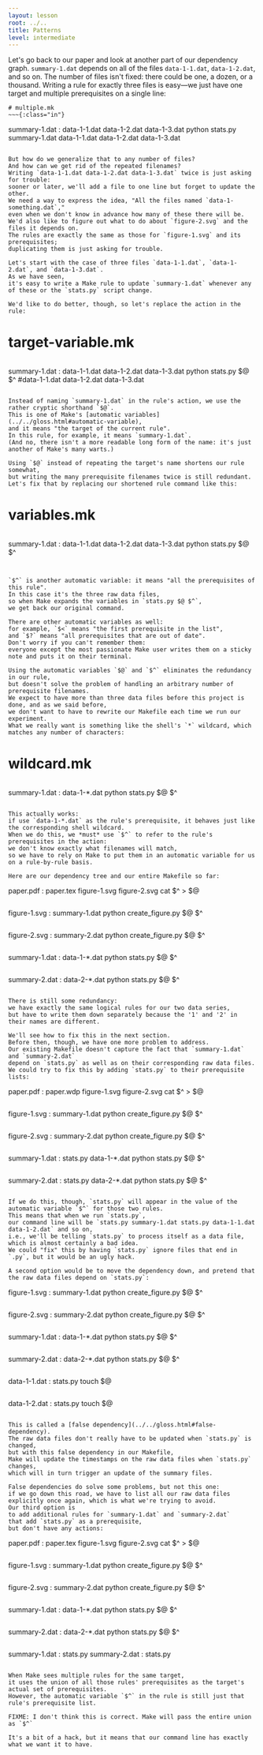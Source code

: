 ```yaml
---
layout: lesson
root: ../..
title: Patterns
level: intermediate
---
```

Let's go back to our paper and look at another part of our dependency graph.
`summary-1.dat` depends on all of the files `data-1-1.dat`, `data-1-2.dat`, and so on.
The number of files isn't fixed: there could be one, a dozen, or a thousand.
Writing a rule for exactly three files is easy&mdash;we just have one target and multiple prerequisites on a single line:

~~~
# multiple.mk
~~~{:class="in"}

~~~
summary-1.dat : data-1-1.dat data-1-2.dat data-1-3.dat
    python stats.py summary-1.dat data-1-1.dat data-1-2.dat data-1-3.dat
~~~{:class="in"}

But how do we generalize that to any number of files?
And how can we get rid of the repeated filenames?
Writing `data-1-1.dat data-1-2.dat data-1-3.dat` twice is just asking for trouble:
sooner or later, we'll add a file to one line but forget to update the other.
We need a way to express the idea, "All the files named `data-1-something.dat`,"
even when we don't know in advance how many of these there will be.
We'd also like to figure out what to do about `figure-2.svg` and the files it depends on.
The rules are exactly the same as those for `figure-1.svg` and its prerequisites;
duplicating them is just asking for trouble.

Let's start with the case of three files `data-1-1.dat`, `data-1-2.dat`, and `data-1-3.dat`.
As we have seen,
it's easy to write a Make rule to update `summary-1.dat` whenever any of these or the `stats.py` script change.

We'd like to do better, though, so let's replace the action in the rule:

~~~
# target-variable.mk
~~~{:class="in"}

~~~
summary-1.dat : data-1-1.dat data-1-2.dat data-1-3.dat
    python stats.py $@ $^ #data-1-1.dat data-1-2.dat data-1-3.dat
~~~{:class="in"}

Instead of naming `summary-1.dat` in the rule's action, we use the rather cryptic shorthand `$@`.
This is one of Make's [automatic variables](../../gloss.html#automatic-variable),
and it means "the target of the current rule".
In this rule, for example, it means `summary-1.dat`.
(And no, there isn't a more readable long form of the name: it's just another of Make's many warts.)

Using `$@` instead of repeating the target's name shortens our rule somewhat,
but writing the many prerequisite filenames twice is still redundant.
Let's fix that by replacing our shortened rule command like this:

~~~
# variables.mk
~~~{:class="in"}

~~~
summary-1.dat : data-1-1.dat data-1-2.dat data-1-3.dat
    python stats.py $@ $^
~~~{:class="in"}


`$^` is another automatic variable: it means "all the prerequisites of this rule".
In this case it's the three raw data files,
so when Make expands the variables in `stats.py $@ $^`,
we get back our original command.

There are other automatic variables as well:
for example, `$<` means "the first prerequisite in the list",
and `$?` means "all prerequisites that are out of date".
Don't worry if you can't remember them:
everyone except the most passionate Make user writes them on a sticky note and puts it on their terminal.

Using the automatic variables `$@` and `$^` eliminates the redundancy in our rule,
but doesn't solve the problem of handling an arbitrary number of prerequisite filenames.
We expect to have more than three data files before this project is done, and as we said before,
we don't want to have to rewrite our Makefile each time we run our experiment.
What we really want is something like the shell's `*` wildcard, which matches any number of characters:

~~~
# wildcard.mk
~~~{:class="in"}

~~~
summary-1.dat : data-1-*.dat
    python stats.py $@ $^
~~~{:class="in"}

This actually works:
if use `data-1-*.dat` as the rule's prerequisite, it behaves just like the corresponding shell wildcard.
When we do this, we *must* use `$^` to refer to the rule's prerequisites in the action:
we don't know exactly what filenames will match,
so we have to rely on Make to put them in an automatic variable for us on a rule-by-rule basis.

Here are our dependency tree and our entire Makefile so far:

~~~
paper.pdf : paper.tex figure-1.svg figure-2.svg
        cat $^ > $@
~~~{:class="in"}

~~~
figure-1.svg : summary-1.dat
    python create_figure.py $@ $^
~~~{:class="in"}

~~~
figure-2.svg : summary-2.dat
    python create_figure.py $@ $^
~~~{:class="in"}

~~~
summary-1.dat : data-1-*.dat
    python stats.py $@ $^
~~~{:class="in"}

~~~
summary-2.dat : data-2-*.dat
    python stats.py $@ $^
~~~{:class="in"}

There is still some redundancy:
we have exactly the same logical rules for our two data series,
but have to write them down separately because the '1' and '2' in their names are different.

We'll see how to fix this in the next section.
Before then, though, we have one more problem to address.
Our existing Makefile doesn't capture the fact that `summary-1.dat` and `summary-2.dat`
depend on `stats.py` as well as on their corresponding raw data files.
We could try to fix this by adding `stats.py` to their prerequisite lists:

~~~
paper.pdf : paper.wdp figure-1.svg figure-2.svg
        cat $^ > $@
~~~{:class="in"}

~~~
figure-1.svg : summary-1.dat
    python create_figure.py $@ $^
~~~{:class="in"}

~~~
figure-2.svg : summary-2.dat
    python create_figure.py $@ $^
~~~{:class="in"}

~~~
summary-1.dat : stats.py data-1-*.dat
    python stats.py $@ $^
~~~{:class="in"}

~~~
summary-2.dat : stats.py data-2-*.dat
    python stats.py $@ $^
~~~{:class="in"}

If we do this, though, `stats.py` will appear in the value of the automatic variable `$^` for those two rules.
This means that when we run `stats.py`,
our command line will be `stats.py summary-1.dat stats.py data-1-1.dat data-1-2.dat` and so on,
i.e., we'll be telling `stats.py` to process itself as a data file, which is almost certainly a bad idea.
We could "fix" this by having `stats.py` ignore files that end in `.py`, but it would be an ugly hack.

A second option would be to move the dependency down, and pretend that the raw data files depend on `stats.py`:

~~~
figure-1.svg : summary-1.dat
    python create_figure.py $@ $^
~~~{:class="in"}

~~~
figure-2.svg : summary-2.dat
    python create_figure.py $@ $^
~~~{:class="in"}

~~~
summary-1.dat : data-1-*.dat
    python stats.py $@ $^
~~~{:class="in"}

~~~
summary-2.dat : data-2-*.dat
    python stats.py $@ $^
~~~{:class="in"}

~~~
data-1-1.dat : stats.py
        touch $@
~~~{:class="in"}

~~~
data-1-2.dat : stats.py
        touch $@
~~~{:class="in"}

This is called a [false dependency](../../gloss.html#false-dependency).
The raw data files don't really have to be updated when `stats.py` is changed,
but with this false dependency in our Makefile,
Make will update the timestamps on the raw data files when `stats.py` changes,
which will in turn trigger an update of the summary files.

False dependencies do solve some problems, but not this one:
if we go down this road, we have to list all our raw data files explicitly once again, which is what we're trying to avoid.
Our third option is
to add additional rules for `summary-1.dat` and `summary-2.dat`
that add `stats.py` as a prerequisite,
but don't have any actions:

~~~
paper.pdf : paper.tex figure-1.svg figure-2.svg
        cat $^ > $@
~~~{:class="in"}

~~~
figure-1.svg : summary-1.dat
    python create_figure.py $@ $^
~~~{:class="in"}

~~~
figure-2.svg : summary-2.dat
    python create_figure.py $@ $^
~~~{:class="in"}

~~~
summary-1.dat : data-1-*.dat
    python stats.py $@ $^
~~~{:class="in"}

~~~
summary-2.dat : data-2-*.dat
    python stats.py $@ $^
~~~{:class="in"}

~~~
summary-1.dat : stats.py
summary-2.dat : stats.py
~~~{:class="in"}

When Make sees multiple rules for the same target,
it uses the union of all those rules' prerequisites as the target's actual set of prerequisites.
However, the automatic variable `$^` in the rule is still just that rule's prerequisite list.

FIXME: I don't think this is correct. Make will pass the entire union as `$^`

It's a bit of a hack, but it means that our command line has exactly what we want it to have.
